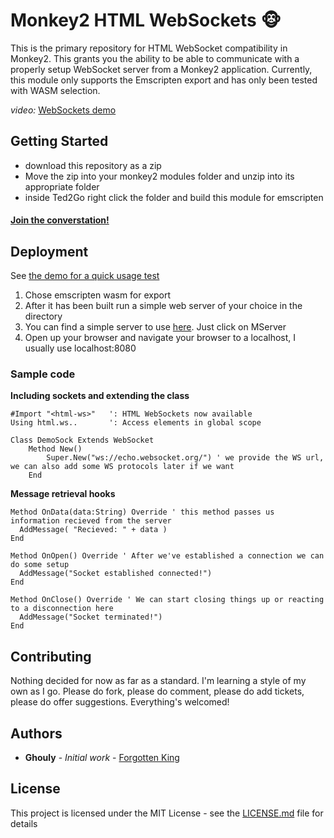 # Monkey2 HTML WebSockets 🐵

This is the primary repository for HTML WebSocket compatibility in Monkey2. This grants you the ability to be able 
to communicate with a properly setup WebSocket server from a Monkey2 application. Currently, this module only supports
the Emscripten export and has only been tested with WASM selection. 

_video:_
[WebSockets demo](https://streamable.com/s/mpgf5/evnwka)
## Getting Started

- download this repository as a zip
- Move the zip into your monkey2 modules folder and unzip into its appropriate folder
- inside Ted2Go right click the folder and build this module for emscripten

#### [Join the converstation!](http://monkeycoder.co.nz/forums/topic/introducing-html-websockets-for-mx2/)

## Deployment
See [the demo for a quick usage test](bananas/websock_demo/websock_demo.monkey2)

1. Chose emscripten wasm for export 
2. After it has been built run a simple web server of your choice in the directory 
3. You can find a simple server to use [here](http://monkeycoder.co.nz/monkey2-files/). Just click on MServer
4. Open up your browser and navigate your browser to a localhost, I usually use localhost:8080

### Sample code
**Including sockets and extending the class**
```monkey2
#Import "<html-ws>"   ': HTML WebSockets now available
Using html.ws..       ': Access elements in global scope 

Class DemoSock Extends WebSocket
	Method New()
		Super.New("ws://echo.websocket.org/") ' we provide the WS url, we can also add some WS protocols later if we want
	End
```

**Message retrieval hooks**
```monkey2
Method OnData(data:String) Override ' this method passes us information recieved from the server
  AddMessage( "Recieved: " + data )
End

Method OnOpen() Override ' After we've established a connection we can do some setup
  AddMessage("Socket established connected!")
End

Method OnClose() Override ' We can start closing things up or reacting to a disconnection here
  AddMessage("Socket terminated!")
End
```


## Contributing

Nothing decided for now as far as a standard. I'm learning a style of my own as I go. 
Please do fork, please do comment, please do add tickets, please do offer suggestions. Everything's welcomed!

## Authors

* **Ghouly** - *Initial work* - [Forgotten King](https://github.com/ghouly-the-ghost)

## License

This project is licensed under the MIT License - see the [LICENSE.md](LICENSE.md) file for details

